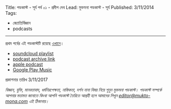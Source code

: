 Title: পডকাস্ট - সূর্য পর্ব ০১ - প্রদীপ দেব
Lead: মুক্তমনা পডকাস্ট - সূর্য
Published: 3/11/2014
Tags:
  - জ্যোতির্বিজ্ঞান
  - podcasts
---

প্রথম পর্বের এই পডকাস্টটি রয়েছে [এখানে](https://drive.google.com/open?id=1jdvCl0xIZM7kEfu7alJovU1xLVRVajW_)।

- [soundcloud playlist](https://soundcloud.com/mukto-mona)
- [podcast archive link](http://web.archive.org/web/20191023151006/http://podcast.mukto-mona.com)
- [apple podcast](https://podcasts.apple.com/us/podcast/id1212085883)
- [Google Play Music](https://play.google.com/music/listen#/ps/Izc4javhi5igs66olhdfex42cxa)

 প্রকাশনার তারিখ 3/11/2017

_বিজ্ঞান, যুক্তি, মানবতাবাদ, ধর্মনিরপেক্ষতা, নাস্তিকতা, দর্শন নানা বিষয় নিয়ে শুনুন মুক্তমনা পডকাস্ট। পডকাস্ট সম্পর্কে আপনার মতামত জানাতে কিংবা আপনি পডকাস্ট তৈরিতে আগ্রহী হলে আমাদের লিখুন editor@mukto-mona.com এই ঠিকানায়।_
